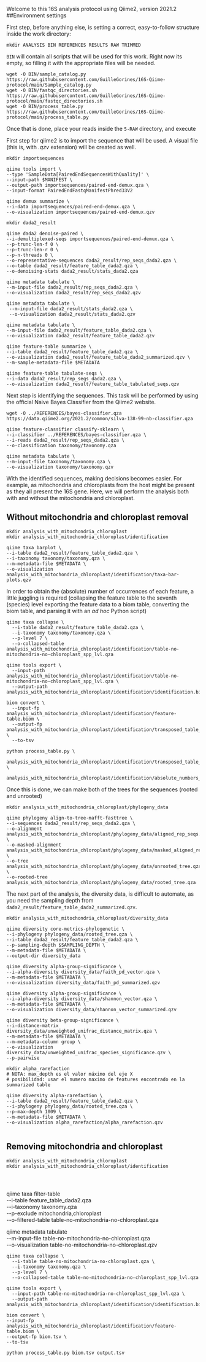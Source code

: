 Welcome to this 16S analysis protocol using Qiime2, version 2021.2
##Environment settings



First step, before anything else, is setting a correct, easy-to-follow structure inside the work directory: 

```
mkdir ANALYSIS BIN REFERENCES RESULTS RAW TRIMMED
```
`BIN` will contain all scripts that will be used for this work. Right now its empty, so filling it with the appropriate files will be needed.

```
wget -O BIN/sample_catalog.py https://raw.githubusercontent.com/GuilleGorines/16S-Qiime-protocol/main/Sample_catalog.py
wget -O BIN/fastqc_directories.sh  https://raw.githubusercontent.com/GuilleGorines/16S-Qiime-protocol/main/fastqc_directories.sh
wget -O BIN/process_table.py https://raw.githubusercontent.com/GuilleGorines/16S-Qiime-protocol/main/process_table.py
```
Once that is done, place your reads inside the `5-RAW` directory, and execute


First step for qiime2 is to import the sequence that will be used. A visual file (this is, with  _.qzv_ extension) will be created as well.

```
mkdir importsequences

qiime tools import \
--type 'SampleData[PairedEndSequencesWithQuality]' \
--input-path $MANIFEST \
--output-path importsequences/paired-end-demux.qza \
--input-format PairedEndFastqManifestPhred33V2

qiime demux summarize \
--i-data importsequences/paired-end-demux.qza \
--o-visualization importsequences/paired-end-demux.qzv

```

```
mkdir dada2_result

qiime dada2 denoise-paired \
--i-demultiplexed-seqs importsequences/paired-end-demux.qza \
--p-trunc-len-f 0 \
--p-trunc-len-r 0 \
--p-n-threads 0 \
--o-representative-sequences dada2_result/rep_seqs_dada2.qza \
--o-table dada2_result/feature_table_dada2.qza \
--o-denoising-stats dada2_result/stats_dada2.qza

qiime metadata tabulate \
--m-input-file dada2_result/rep_seqs_dada2.qza \
--o-visualization dada2_result/rep_seqs_dada2.qzv

qiime metadata tabulate \
 --m-input-file dada2_result/stats_dada2.qza \
 --o-visualization dada2_result/stats_dada2.qzv

qiime metadata tabulate \
--m-input-file dada2_result/feature_table_dada2.qza \
--o-visualization dada2_result/feature_table_dada2.qzv

qiime feature-table summarize \
--i-table dada2_result/feature_table_dada2.qza \
--o-visualization dada2_result/feature_table_dada2_summarized.qzv \
--m-sample-metadata-file $METADATA

qiime feature-table tabulate-seqs \
--i-data dada2_result/rep_seqs_dada2.qza \
--o-visualization dada2_result/feature_table_tabulated_seqs.qzv
```

Next step is identifying the sequences. This task will be performed by using the official Naive Bayes Classifier from the Qiime2 website. 
```
wget -O ../REFERENCES/bayes-classifier.qza https://data.qiime2.org/2021.2/common/silva-138-99-nb-classifier.qza

qiime feature-classifier classify-sklearn \
--i-classifier ../REFERENCES/bayes-classifier.qza \
--i-reads dada2_result/rep_seqs_dada2.qza \
--o-classification taxonomy/taxonomy.qza

qiime metadata tabulate \
--m-input-file taxonomy/taxonomy.qza \
--o-visualization taxonomy/taxonomy.qzv
```

With the identified sequences, making decisions becomes easier. For example, as mitochondria and chloroplasts from the host might be present as they all present the 16S gene. Here, we will perform the analysis both with and without the mitochondria and chloroplast.

## Without mitochondria and chloroplast removal

```
mkdir analysis_with_mitochondria_chloroplast
mkdir analysis_with_mitochondria_chloroplast/identification

qiime taxa barplot \
--i-table dada2_result/feature_table_dada2.qza \
--i-taxonomy taxonomy/taxonomy.qza \
--m-metadata-file $METADATA \
--o-visualization analysis_with_mitochondria_chloroplast/identification/taxa-bar-plots.qzv
```

In order to obtain the (absolute) number of occurrences of each feature, a little juggling is required (collapsing the feature table to the seventh (species) level exporting the feature data to a biom table, converting the biom table, and parsing it with an _ad hoc_ Python script)

```
qiime taxa collapse \
  --i-table dada2_result/feature_table_dada2.qza \
  --i-taxonomy taxonomy/taxonomy.qza \
  --p-level 7 \
  --o-collapsed-table analysis_with_mitochondria_chloroplast/identification/table-no-mitochondria-no-chloroplast_spp_lvl.qza

qiime tools export \
  --input-path analysis_with_mitochondria_chloroplast/identification/table-no-mitochondria-no-chloroplast_spp_lvl.qza \
  --output-path analysis_with_mitochondria_chloroplast/identification/identification.biom

biom convert \
  --input-fp analysis_with_mitochondria_chloroplast/identification/feature-table.biom \
  --output-fp analysis_with_mitochondria_chloroplast/identification/transposed_table_no_mitochondria_no_cloroplast.tsv \
  --to-tsv

python process_table.py \
   analysis_with_mitochondria_chloroplast/identification/transposed_table_no_mitochondria_no_cloroplast.tsv \
   analysis_with_mitochondria_chloroplast/identification/absolute_numbers_taxonomy_no_mitochondria_no_cloroplast.tsv 

```
Once this is done, we can make both of the trees for the sequences (rooted and unrooted)

```
mkdir analysis_with_mitochondria_chloroplast/phylogeny_data

qiime phylogeny align-to-tree-mafft-fasttree \
--i-sequences dada2_result/rep_seqs_dada2.qza \
--o-alignment analysis_with_mitochondria_chloroplast/phylogeny_data/aligned_rep_seqs.qza \
--o-masked-alignment analysis_with_mitochondria_chloroplast/phylogeny_data/masked_aligned_rep_seqs.qza \
--o-tree analysis_with_mitochondria_chloroplast/phylogeny_data/unrooted_tree.qza \
--o-rooted-tree analysis_with_mitochondria_chloroplast/phylogeny_data/rooted_tree.qza
```

The next part of the analysis, the diversity data, is difficult to automate, as you need the sampling depth from `dada2_result/feature_table_dada2_summarized.qzv`.

```
mkdir analysis_with_mitochondria_chloroplast/diversity_data

qiime diversity core-metrics-phylogenetic \
--i-phylogeny phylogeny_data/rooted_tree.qza \
--i-table dada2_result/feature_table_dada2.qza \
--p-sampling-depth $SAMPLING_DEPTH \
--m-metadata-file $METADATA \
--output-dir diversity_data

qiime diversity alpha-group-significance \
--i-alpha-diversity diversity_data/faith_pd_vector.qza \
--m-metadata-file $METADATA \
--o-visualization diversity_data/faith_pd_summarized.qzv

qiime diversity alpha-group-significance \
--i-alpha-diversity diversity_data/shannon_vector.qza \
--m-metadata-file $METADATA \
--o-visualization diversity_data/shannon_vector_summarized.qzv

qiime diversity beta-group-significance \
--i-distance-matrix diversity_data/unweighted_unifrac_distance_matrix.qza \
--m-metadata-file $METADATA \
--m-metadata-column group \
--o-visualization diversity_data/unweighted_unifrac_species_significance.qzv \
--p-pairwise

```


```
mkdir alpha_rarefaction
# NOTA: max_depth es el valor máximo del eje X
# posibilidad: usar el numero maximo de features encontrado en la summarized table

qiime diversity alpha-rarefaction \
--i-table dada2_result/feature_table_dada2.qza \
--i-phylogeny phylogeny_data/rooted_tree.qza \
--p-max-depth 1009 \
--m-metadata-file $METADATA \
--o-visualization alpha_rarefaction/alpha_rarefaction.qzv


```



## Removing mitochondria and chloroplast

```
mkdir analysis_with_mitochondria_chloroplast
mkdir analysis_with_mitochondria_chloroplast/identification




```


qiime taxa filter-table \
  --i-table feature_table_dada2.qza \
  --i-taxonomy taxonomy.qza \
  --p-exclude mitochondria,chloroplast \
  --o-filtered-table table-no-mitochondria-no-chloroplast.qza

qiime metadata tabulate \
  --m-input-file table-no-mitochondria-no-chloroplast.qza \
  --o-visualization table-no-mitochondria-no-chloroplast.qzv
  
```
qiime taxa collapse \
  --i-table table-no-mitochondria-no-chloroplast.qza \
  --i-taxonomy taxonomy.qza \
  --p-level 7 \
  --o-collapsed-table table-no-mitochondria-no-chloroplast_spp_lvl.qza

qiime tools export \
  --input-path table-no-mitochondria-no-chloroplast_spp_lvl.qza \
  --output-path analysis_with_mitochondria_chloroplast/identification/identification.biom

biom convert \
--input-fp analysis_with_mitochondria_chloroplast/identification/feature-table.biom \
--output-fp biom.tsv \
--to-tsv

python process_table.py biom.tsv output.tsv 
```
